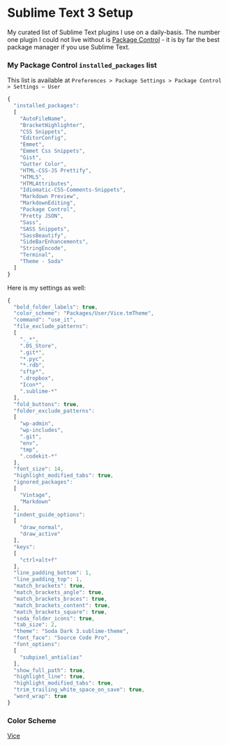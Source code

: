 # Sublime Text 3 Setup

My curated list of Sublime Text plugins I use on a daily-basis. The number one plugin I could not live without is [Package Control](https://github.com/wbond/sublime_package_control) - it is by far the best package manager if you use Sublime Text.

### My Package Control `installed_packages` list

This list is available at `Preferences > Package Settings > Package Control > Settings – User`

```js
{
  "installed_packages":
  [
    "AutoFileName",
    "BracketHighlighter",
    "CSS Snippets",
    "EditorConfig",
    "Emmet",
    "Emmet Css Snippets",
    "Gist",
    "Gutter Color",
    "HTML-CSS-JS Prettify",
    "HTML5",
    "HTMLAttributes",
    "Idiomatic-CSS-Comments-Snippets",
    "Markdown Preview",
    "MarkdownEditing",
    "Package Control",
    "Pretty JSON",
    "Sass",
    "SASS Snippets",
    "SassBeautify",
    "SideBarEnhancements",
    "StringEncode",
    "Terminal",
    "Theme - Soda"
  ]
}
```

Here is my settings as well:

```js
{
  "bold_folder_labels": true,
  "color_scheme": "Packages/User/Vice.tmTheme",
  "command": "use_it",
  "file_exclude_patterns":
  [
    "._*",
    ".DS_Store",
    ".git*",
    "*.pyc",
    "*.rdb",
    "sftp*",
    ".dropbox",
    "Icon*",
    ".sublime-*"
  ],
  "fold_buttons": true,
  "folder_exclude_patterns":
  [
    "wp-admin",
    "wp-includes",
    ".git",
    "env",
    "tmp",
    ".codekit-*"
  ],
  "font_size": 14,
  "highlight_modified_tabs": true,
  "ignored_packages":
  [
    "Vintage",
    "Markdown"
  ],
  "indent_guide_options":
  [
    "draw_normal",
    "draw_active"
  ],
  "keys":
  [
    "ctrl+alt+f"
  ],
  "line_padding_bottom": 1,
  "line_padding_top": 1,
  "match_brackets": true,
  "match_brackets_angle": true,
  "match_brackets_braces": true,
  "match_brackets_content": true,
  "match_brackets_square": true,
  "soda_folder_icons": true,
  "tab_size": 2,
  "theme": "Soda Dark 3.sublime-theme",
  "font_face": "Source Code Pro",
  "font_options":
  [
    "subpixel_antialias"
  ],
  "show_full_path": true,
  "highlight_line": true,
  "highlight_modified_tabs": true,
  "trim_trailing_white_space_on_save": true,
  "word_wrap": true
}
```

### Color Scheme

[Vice](https://github.com/mrdink/sublime-color-schemes)